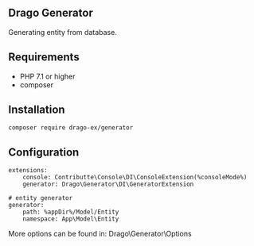 ## Drago Generator

Generating entity from database.

## Requirements

- PHP 7.1 or higher
- composer

## Installation

```
composer require drago-ex/generator
```

## Configuration

```
extensions:
    console: Contributte\Console\DI\ConsoleExtension(%consoleMode%)
    generator: Drago\Generator\DI\GeneratorExtension

# entity generator
generator:
    path: %appDir%/Model/Entity
    namespace: App\Model\Entity
```

More options can be found in: Drago\Generator\Options
